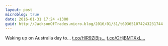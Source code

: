 ```yaml
---
layout: post
microblog: true
date: 2016-01-31 17:24 +1300
guid: http://JacksonOfTrades.micro.blog/2016/01/31/t693651074243231744.html
---
```

Waking up on Australia day to... [t.co/HlR9ZlBjs...](https://t.co/HlR9ZlBjs6) [t.co/OHjBMTXxL...](https://t.co/OHjBMTXxLX)
